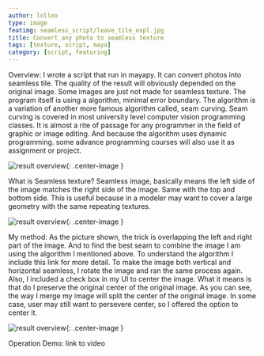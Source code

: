 ```yaml
---
author: lolloo
type: image
featimg: seamless_script/leave_tile_expl.jpg
title: Convert any photo to seamless texture
tags: [texture, script, maya]
category: [script, featuring]
---
```


Overview:
I wrote a script that run in mayapy. It can convert photos into seamless tile. The quality of the result will obviously depended on the original image. Some images are just not made for seamless texture. The program itself is using a algorithm, minimal error boundary. The algorithm is a variation of another more famous algorithm called, seam curving. Seam curving is covered in most university level computer vision programming classes. It is almost a rite of passage for any programmer in the field of graphic or image editing. And because the algorithm uses dynamic programming. some advance programming courses will also use it as assignment or project.

![result overview]({{site.url}}/img/seamless_script/ui.jpg ){: .center-image }

What is Seamless texture?
Seamless image, basically means the left side of the image matches the right side of the image. Same with the top and bottom side. This is useful because in a modeler may want to cover a large geometry with the same repeating textures.

![result overview]({{site.url}}/img/seamless_script/leave_tile_expl.jpg ){: .center-image }

My method:
As the picture shown, the trick is overlapping the left and right part of the image. And to find the best seam to combine the image I am using the algorithm I mentioned above. To understand the algorithm I include this link for more detail.
To make the image both vertical and horizontal seamless, I rotate the image and ran the same process again.
Also, I included a check box in my UI to center the image. What it means is that do I preserve the original center of the original image. As you can see, the way I merge my image will split the center of the original image. In some case, user may still want to persevere center, so I offered the option to center it.

![result overview]({{site.url}}/img/seamless_script/method.jpg ){: .center-image }

Operation Demo:
link to video
